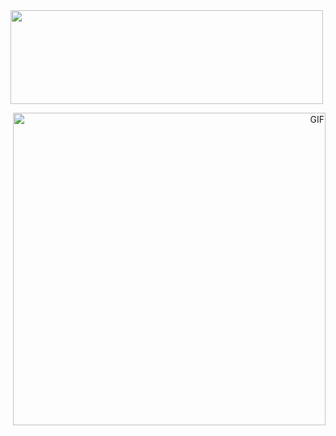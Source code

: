 <img src="https://media.discordapp.net/attachments/1371357679959670857/1371359373162578010/New_Project_84.png?ex=6822d971&is=682187f1&hm=3c7cf8f6891d2c63925e2ab066a349efa93105010b816749c928f2871df018ec&=&format=webp&quality=lossless" width="500" height="150">

<p align="right">
  <img src="https://www.icegif.com/wp-content/uploads/2023/04/icegif-1365.gif" alt="GIF" width = "500" height = "500">
</p>
